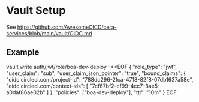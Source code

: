 # Vault Setup



See https://github.com/AwesomeCICD/cera-services/blob/main/vault/OIDC.md


## Example


vault write auth/jwt/role/boa-dev-deploy -<<EOF
{
  "role_type": "jwt",
  "user_claim": "sub",
  "user_claim_json_pointer": "true",
  "bound_claims": {
    "oidc.circleci.com/project-id": "788dd296-2fca-4718-82f8-07db1637a58e",
    "oidc.circleci.com/context-ids": [ "7cf67bf2-cf99-4cc7-8ae5-a0daf86ae02b" ]
  },
  "policies": ["boa-dev-deploy"],
  "ttl": "10m"
}
EOF